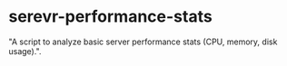 # serevr-performance-stats
"A script to analyze basic server performance stats (CPU, memory, disk usage).".
